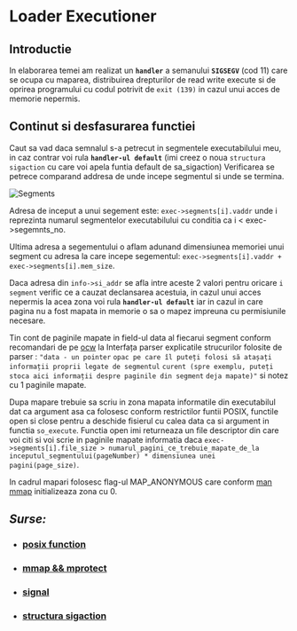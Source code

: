 # Loader Executioner

## Introductie 

In elaborarea temei am realizat un **`handler`** a semanului **`SIGSEGV`** (cod 11) care se 
ocupa cu maparea, distribuirea drepturilor de read write execute si de oprirea 
programului cu codul potrivit de `exit (139)` in cazul unui acces de memorie nepermis.

## Continut si desfasurarea functiei 

Caut sa vad daca semnalul s-a petrecut in segmentele executabilului meu, in caz
contrar voi rula **`handler-ul default`** (imi creez o noua `structura sigaction`
cu care voi apela funtia default de sa_sigaction)
Verificarea se petrece comparand addresa de unde incepe segmentul si unde se 
termina.

![Segments](./schem.png)

Adresa de inceput a unui segement este: `exec->segments[i].vaddr` unde i reprezinta
numarul segmentelor executabilului cu conditia ca i < exec->segemnts_no.

Ultima adresa a segementului o aflam adunand dimensiunea memoriei unui segment cu
adresa la care incepe segementul: `exec->segments[i].vaddr + exec->segments[i].mem_size`.

Daca adresa din `info->si_addr` se afla intre aceste 2 valori pentru oricare `i segment`
verific ce a cauzat declansarea acestuia, in cazul unui acces nepermis la acea zona 
voi rula **`handler-ul default`** iar in cazul in care pagina nu a fost mapata
in memorie o sa o mapez impreuna cu permisiunile necesare.

Tin cont de paginile mapate in field-ul data al fiecarui segment conform 
recomandari de pe [ocw](https://ocw.cs.pub.ro/courses/so/teme/tema-3) la 
Interfața parser explicatile strucurilor folosite de parser : `"data - un pointer`
`opac pe care îl puteți folosi să atașați informații proprii legate de segmentul`
`curent (spre exemplu, puteți stoca aici informații despre paginile din segment` 
`deja mapate)"` si notez cu 1 paginile mapate.

Dupa mapare trebuie sa scriu in zona mapata informatile din executabilul dat ca 
argument asa ca folosesc conform restrictilor funtii POSIX, functile open si close pentru
a deschide fisierul cu calea data ca si argument in functia `so_execute`. Functia open 
imi returneaza un file descriptor din care voi citi si voi scrie in paginile mapate 
informatia daca `exec->segments[i].file_size > numarul_pagini_ce_trebuie_mapate_de_la`
`inceputul_segmentului(pageNumber) * dimensiunea unei pagini(page_size)`.

In cadrul mapari folosesc flag-ul MAP_ANONYMOUS care conform [man mmap](https://man7.org/linux/man-pages/man2/mmap.2.html)
initializeaza zona cu 0.

## ***Surse:*** 
* ### [posix function](https://www.ibm.com/docs/en/zos/2.1.0?topic=functions-open-open-file)
* ### [mmap && mprotect](https://man7.org/linux/man-pages/man2/mmap.2.html)
* ### [signal](https://man7.org/linux/man-pages/man2/signal.2.html)
* ### [structura sigaction](https://man7.org/linux/man-pages/man2/sigaction.2.html)
